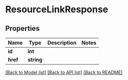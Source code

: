 # ResourceLinkResponse

## Properties
Name | Type | Description | Notes
------------ | ------------- | ------------- | -------------
**id** | **int** |  | 
**href** | **string** |  | 

[[Back to Model list]](../README.md#documentation-for-models) [[Back to API list]](../README.md#documentation-for-api-endpoints) [[Back to README]](../README.md)


